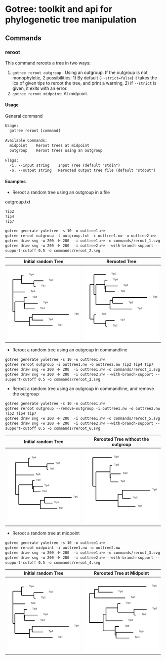 # Gotree: toolkit and api for phylogenetic tree manipulation

## Commands

### reroot

This command reroots a tree in two ways:
1. `gotree reroot outgroup` : Using an outgroup. If the outgroup is not monophyletic, 2 possibilities: 1) By default (`--strict=false`) it takes the lca of given tips to reroot the tree, and print a warning, 2) if `--strict` is given, it exits with an error.
2. `gotree reroot midpoint`: At midpoint.

#### Usage

General command
```
Usage:
  gotree reroot [command]

Available Commands:
  midpoint    Reroot trees at midpoint
  outgroup    Reroot trees using an outgroup

Flags:
  -i, --input string    Input Tree (default "stdin")
  -o, --output string   Rerooted output tree file (default "stdout")
```

#### Examples

* Reroot a random tree using an outgroup in a file

outgroup.txt
```
Tip2
Tip4
Tip7
```

```
gotree generate yuletree -s 10 -o outtree1.nw
gotree reroot outgroup -l outgroup.txt -i outtree1.nw -o outtree2.nw
gotree draw svg -w 200 -H 200  -i outtree1.nw -o commands/reroot_1.svg
gotree draw svg -w 200 -H 200  -i outtree2.nw --with-branch-support --support-cutoff 0.5 -o commands/reroot_2.svg
```

Initial random Tree            | Rerooted Tree
-------------------------------|---------------------------------------
![Random Tree 1](reroot_1.svg) | ![Rerooted](reroot_2.svg)

* Reroot a random tree using an outgroup in commandline

```
gotree generate yuletree -s 10 -o outtree1.nw
gotree reroot outgroup -i outtree1.nw -o outtree2.nw Tip2 Tip4 Tip7
gotree draw svg -w 200 -H 200  -i outtree1.nw -o commands/reroot_1.svg
gotree draw svg -w 200 -H 200  -i outtree2.nw --with-branch-support --support-cutoff 0.5 -o commands/reroot_2.svg
```


* Reroot a random tree using an outgroup in commandline, and remove the outgroup

```
gotree generate yuletree -s 10 -o outtree1.nw
gotree reroot outgroup --remove-outgroup -i outtree1.nw -o outtree2.nw Tip2 Tip4 Tip7
gotree draw svg -w 200 -H 200  -i outtree1.nw -o commands/reroot_5.svg
gotree draw svg -w 200 -H 200  -i outtree2.nw --with-branch-support --support-cutoff 0.5 -o commands/reroot_6.svg
```

Initial random Tree            | Rerooted Tree without the outgroup
-------------------------------|---------------------------------------
![Random Tree 1](reroot_5.svg) | ![Rerooted](reroot_6.svg)


* Reroot a random tree at midpoint

```
gotree generate yuletree -s 10 -o outtree1.nw
gotree reroot midpoint -i outtree1.nw -o outtree2.nw 
gotree draw svg -w 200 -H 200  -i outtree1.nw -o commands/reroot_3.svg
gotree draw svg -w 200 -H 200  -i outtree2.nw --with-branch-support --support-cutoff 0.5 -o commands/reroot_4.svg
```

Initial random Tree            | Rerooted Tree at Midpoint
-------------------------------|---------------------------------------
![Random Tree 1](reroot_3.svg) | ![Rerooted](reroot_4.svg)

